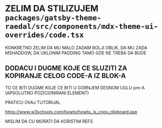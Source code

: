 # ZELIM DA STILIZUJEM `packages/gatsby-theme-raedal/src/components/mdx-theme-ui-overrides/code.tsx`

KONKRETNO ZELIM DA MU MALO ZADAM BOLJI OBLIK, DA MU ZADA MSHADDOW, DA UKLONIM PADDING TAMO GDE NE TREBA DA BUDE

## DODACU I DUGME KOJE CE SLUZITI ZA KOPIRANJE CELOG CODE-A IZ BLOK-A

TO CE BITI DUGME KOJE CE BITI U GORNJEM DESNOM UGLU pre-A (APSOLUTNO POZICIONIRANI ELEMENT)

PRATICU OVAJ TUTORIJAL

<https://www.w3schools.com/howto/howto_js_copy_clipboard.asp>

MISLIM DA CU MORATI DA KORISTIM REFS